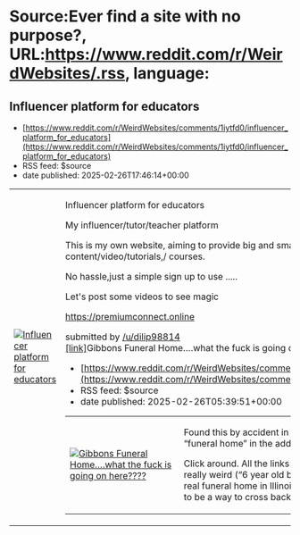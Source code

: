 # Source:Ever find a site with no purpose?, URL:https://www.reddit.com/r/WeirdWebsites/.rss, language:

## Influencer platform for educators
 - [https://www.reddit.com/r/WeirdWebsites/comments/1iytfd0/influencer_platform_for_educators](https://www.reddit.com/r/WeirdWebsites/comments/1iytfd0/influencer_platform_for_educators)
 - RSS feed: $source
 - date published: 2025-02-26T17:46:14+00:00

<table> <tr><td> <a href="https://www.reddit.com/r/WeirdWebsites/comments/1iytfd0/influencer_platform_for_educators/"> <img src="https://preview.redd.it/w6tr7nzktile1.jpeg?width=640&amp;crop=smart&amp;auto=webp&amp;s=8b9284a8f10a3f6096cdada6d3882238f0d3199f" alt="Influencer platform for educators" title="Influencer platform for educators" /> </a> </td><td> <!-- SC_OFF --><div class="md"><p>Influencer platform for educators</p> <p>My influencer/tutor/teacher platform</p> <p>This is my own website, aiming to provide big and small influencers and teachers to earn money with their premium content/video/tutorials,/ courses.</p> <p>No hassle,just a simple sign up to use .....</p> <p>Let&#39;s post some videos to see magic </p> <p><a href="https://premiumconnect.online">https://premiumconnect.online</a></p> </div><!-- SC_ON --> &#32; submitted by &#32; <a href="https://www.reddit.com/user/dilip98814"> /u/dilip98814 </a> <br/> <span><a href="https://i.redd.it/w6tr7nzktile1.jpeg">[link]</a></

## Gibbons Funeral Home….what the fuck is going on here????
 - [https://www.reddit.com/r/WeirdWebsites/comments/1iyggic/gibbons_funeral_homewhat_the_fuck_is_going_on_here](https://www.reddit.com/r/WeirdWebsites/comments/1iyggic/gibbons_funeral_homewhat_the_fuck_is_going_on_here)
 - RSS feed: $source
 - date published: 2025-02-26T05:39:51+00:00

<table> <tr><td> <a href="https://www.reddit.com/r/WeirdWebsites/comments/1iyggic/gibbons_funeral_homewhat_the_fuck_is_going_on_here/"> <img src="https://external-preview.redd.it/nFcrgE5YiOkT0UME1ISHdnv1K3ws2viMkZlOz1uI6KA.jpg?width=640&amp;crop=smart&amp;auto=webp&amp;s=85ce38ee7f5e901757f364e5d11ffa5240bded82" alt="Gibbons Funeral Home….what the fuck is going on here????" title="Gibbons Funeral Home….what the fuck is going on here????" /> </a> </td><td> <!-- SC_OFF --><div class="md"><p>Found this by accident in a google image search—the mewing 30 year old Aang with “funeral home” in the address had me raising eyebrows. </p> <p>Click around. All the links lead to random fake product pages. Some of the products are really weird (“6 year old boy”). If you click on the Gibbons Funeral Home logo, it links to a real funeral home in Illinois. 4.0 stars on google, 14 reviews, still open. There does not seem to be a way to cross back over from the funeral home’s website into the weird slop

